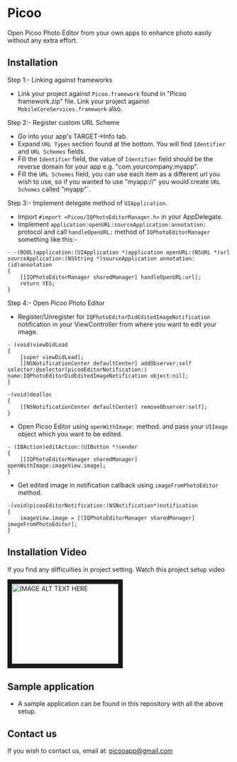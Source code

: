 Picoo
=====

Open Picoo Photo Editor from your own apps to enhance photo easily without any extra effort.

Installation
---

Step 1:- Linking against frameworks
- Link your project against `Picoo.framework` found in "Picoo framework.zip" file. Link your project against `MobileCoreServices.framework` also.

Step 2:- Register custom URL Scheme
- Go into your app's TARGET->Info tab.
- Expand `URL Types` section found at the bottom. You will find `Identifier` and `URL Schemes` fields.
- Fill the `Identifier` field, the value of `Identifier` field should be the reverse domain for your app e.g. "com.yourcompany.myapp".
- Fill the `URL Schemes` field, you can use each item as a different url you wish to use, so if you wanted to use "myapp://" you would create `URL Schemes` called "myapp"`.

Step 3:- Implement delegate method of `UIApplication`.
- Import `#import <Picoo/IQPhotoEditorManager.h>` in your AppDelegate.
- Implement `application:openURL:sourceApplication:annotation:` protocol and call `handleOpenURL:` method of `IQPhotoEditorManager` something like this:-

````
- -(BOOL)application:(UIApplication *)application openURL:(NSURL *)url sourceApplication:(NSString *)sourceApplication annotation:(id)annotation
{
    [[IQPhotoEditorManager sharedManager] handleOpenURL:url];
    return YES;
}
````

Step 4:- Open Picoo Photo Editor
- Register/Unregister for `IQPhotoEditorDidEditedImageNotification` notification in your ViewController from where you want to edit your image.
````
- (void)viewDidLoad
{
    [super viewDidLoad];
    [[NSNotificationCenter defaultCenter] addObserver:self selector:@selector(picooEditorNotification:) name:IQPhotoEditorDidEditedImageNotification object:nil];
}

-(void)dealloc
{
    [[NSNotificationCenter defaultCenter] removeObserver:self];
}

````

- Open Picoo Editor using `openWithImage:` method. and pass your `UIImage` object which you want to be edited.
````
- (IBAction)editAction:(UIButton *)sender
{
    [[IQPhotoEditorManager sharedManager] openWithImage:imageView.image];
}
````

- Get edited image in notification callback using `imageFromPhotoEditor` method.
````
-(void)picooEditorNotification:(NSNotification*)notification
{
    imageView.image = [[IQPhotoEditorManager sharedManager] imageFromPhotoEditor];
}
````

Installation Video
---

If you find any difficulties in project setting. Watch this project setup video

<a href="http://www.youtube.com/watch?feature=player_embedded&v=_mrsMCJ3yms
" target="_blank"><img src="http://img.youtube.com/vi/_mrsMCJ3yms/0.jpg" 
alt="IMAGE ALT TEXT HERE" width="240" height="180" border="10" /></a>


Sample application
---
- A sample application can be found in this repository with all the above setup.

Contact us
---
If you wish to contact us, email at: picooapp@gmail.com

